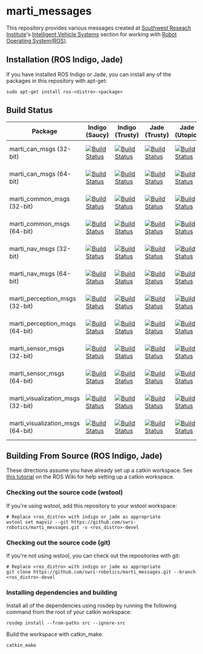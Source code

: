 marti_messages
==============

This repository provides various messages created at [Southwest Reseach Institute](http://www.swri.org)'s [Intelligent Vehicle Systems](http://www.swri.org/4org/d10/isd/ivs/default.htm) section for working with [Robot Operating System(ROS)](http://www.ros.org).

## Installation (ROS Indigo, Jade)

If you have installed ROS Indigo or Jade, you can install any of the packages in this repository with apt-get:

    sudo apt-get install ros-<distro>-<package>

## Build Status

Package | Indigo (Saucy) | Indigo (Trusty) | Jade (Trusty) | Jade (Utopic) | Jade (Vivid)
------- | -------------- | --------------- | ------------- | ------------- | ------------
marti_can_msgs (32-bit) | [![Build Status](http://jenkins.ros.org/buildStatus/icon?job=ros-indigo-marti-can-msgs_binarydeb_saucy_i386)](http://jenkins.ros.org/job/ros-indigo-marti-can-msgs_binarydeb_saucy_i386/) | [![Build Status](http://jenkins.ros.org/buildStatus/icon?job=ros-indigo-marti-can-msgs_binarydeb_trusty_i386)](http://jenkins.ros.org/job/ros-indigo-marti-can-msgs_binarydeb_trusty_i386/) | [![Build Status](http://jenkins.ros.org/buildStatus/icon?job=ros-jade-marti-can-msgs_binarydeb_trusty_i386)](http://jenkins.ros.org/job/ros-jade-marti-can-msgs_binarydeb_trusty_i386/) | [![Build Status](http://jenkins.ros.org/buildStatus/icon?job=ros-jade-marti-can-msgs_binarydeb_utopic_i386)](http://jenkins.ros.org/job/ros-jade-marti-can-msgs_binarydeb_utopic_i386/) | [![Build Status](http://jenkins.ros.org/buildStatus/icon?job=ros-jade-marti-can-msgs_binarydeb_vivid_i386)](http://jenkins.ros.org/job/ros-jade-marti-can-msgs_binarydeb_vivid_i386/) |
marti_can_msgs (64-bit) | [![Build Status](http://jenkins.ros.org/buildStatus/icon?job=ros-indigo-marti-can-msgs_binarydeb_saucy_amd64)](http://jenkins.ros.org/job/ros-indigo-marti-can-msgs_binarydeb_saucy_amd64/) | [![Build Status](http://jenkins.ros.org/buildStatus/icon?job=ros-indigo-marti-can-msgs_binarydeb_trusty_amd64)](http://jenkins.ros.org/job/ros-indigo-marti-can-msgs_binarydeb_trusty_amd64/) | [![Build Status](http://jenkins.ros.org/buildStatus/icon?job=ros-jade-marti-can-msgs_binarydeb_trusty_amd64)](http://jenkins.ros.org/job/ros-jade-marti-can-msgs_binarydeb_trusty_amd64/) | [![Build Status](http://jenkins.ros.org/buildStatus/icon?job=ros-jade-marti-can-msgs_binarydeb_utopic_amd64)](http://jenkins.ros.org/job/ros-jade-marti-can-msgs_binarydeb_utopic_amd64/) | [![Build Status](http://jenkins.ros.org/buildStatus/icon?job=ros-jade-marti-can-msgs_binarydeb_vivid_amd64)](http://jenkins.ros.org/job/ros-jade-marti-can-msgs_binarydeb_vivid_amd64/) |
marti_common_msgs (32-bit) | [![Build Status](http://jenkins.ros.org/buildStatus/icon?job=ros-indigo-marti-common-msgs_binarydeb_saucy_i386)](http://jenkins.ros.org/job/ros-indigo-marti-common-msgs_binarydeb_saucy_i386/) | [![Build Status](http://jenkins.ros.org/buildStatus/icon?job=ros-indigo-marti-common-msgs_binarydeb_trusty_i386)](http://jenkins.ros.org/job/ros-indigo-marti-common-msgs_binarydeb_trusty_i386/) | [![Build Status](http://jenkins.ros.org/buildStatus/icon?job=ros-jade-marti-common-msgs_binarydeb_trusty_i386)](http://jenkins.ros.org/job/ros-jade-marti-common-msgs_binarydeb_trusty_i386/) | [![Build Status](http://jenkins.ros.org/buildStatus/icon?job=ros-jade-marti-common-msgs_binarydeb_utopic_i386)](http://jenkins.ros.org/job/ros-jade-marti-common-msgs_binarydeb_utopic_i386/) | [![Build Status](http://jenkins.ros.org/buildStatus/icon?job=ros-jade-marti-common-msgs_binarydeb_vivid_i386)](http://jenkins.ros.org/job/ros-jade-marti-common-msgs_binarydeb_vivid_i386/) |
marti_common_msgs (64-bit) | [![Build Status](http://jenkins.ros.org/buildStatus/icon?job=ros-indigo-marti-common-msgs_binarydeb_saucy_amd64)](http://jenkins.ros.org/job/ros-indigo-marti-common-msgs_binarydeb_saucy_amd64/) | [![Build Status](http://jenkins.ros.org/buildStatus/icon?job=ros-indigo-marti-common-msgs_binarydeb_trusty_amd64)](http://jenkins.ros.org/job/ros-indigo-marti-common-msgs_binarydeb_trusty_amd64/) | [![Build Status](http://jenkins.ros.org/buildStatus/icon?job=ros-jade-marti-common-msgs_binarydeb_trusty_amd64)](http://jenkins.ros.org/job/ros-jade-marti-common-msgs_binarydeb_trusty_amd64/) | [![Build Status](http://jenkins.ros.org/buildStatus/icon?job=ros-jade-marti-common-msgs_binarydeb_utopic_amd64)](http://jenkins.ros.org/job/ros-jade-marti-common-msgs_binarydeb_utopic_amd64/) | [![Build Status](http://jenkins.ros.org/buildStatus/icon?job=ros-jade-marti-common-msgs_binarydeb_vivid_amd64)](http://jenkins.ros.org/job/ros-jade-marti-common-msgs_binarydeb_vivid_amd64/) |
marti_nav_msgs (32-bit) | [![Build Status](http://jenkins.ros.org/buildStatus/icon?job=ros-indigo-marti-nav-msgs_binarydeb_saucy_i386)](http://jenkins.ros.org/job/ros-indigo-marti-nav-msgs_binarydeb_saucy_i386/) | [![Build Status](http://jenkins.ros.org/buildStatus/icon?job=ros-indigo-marti-nav-msgs_binarydeb_trusty_i386)](http://jenkins.ros.org/job/ros-indigo-marti-nav-msgs_binarydeb_trusty_i386/) | [![Build Status](http://jenkins.ros.org/buildStatus/icon?job=ros-jade-marti-nav-msgs_binarydeb_trusty_i386)](http://jenkins.ros.org/job/ros-jade-marti-nav-msgs_binarydeb_trusty_i386/) | [![Build Status](http://jenkins.ros.org/buildStatus/icon?job=ros-jade-marti-nav-msgs_binarydeb_utopic_i386)](http://jenkins.ros.org/job/ros-jade-marti-nav-msgs_binarydeb_utopic_i386/) | [![Build Status](http://jenkins.ros.org/buildStatus/icon?job=ros-jade-marti-nav-msgs_binarydeb_vivid_i386)](http://jenkins.ros.org/job/ros-jade-marti-nav-msgs_binarydeb_vivid_i386/) |
marti_nav_msgs (64-bit) | [![Build Status](http://jenkins.ros.org/buildStatus/icon?job=ros-indigo-marti-nav-msgs_binarydeb_saucy_amd64)](http://jenkins.ros.org/job/ros-indigo-marti-nav-msgs_binarydeb_saucy_amd64/) | [![Build Status](http://jenkins.ros.org/buildStatus/icon?job=ros-indigo-marti-nav-msgs_binarydeb_trusty_amd64)](http://jenkins.ros.org/job/ros-indigo-marti-nav-msgs_binarydeb_trusty_amd64/) | [![Build Status](http://jenkins.ros.org/buildStatus/icon?job=ros-jade-marti-nav-msgs_binarydeb_trusty_amd64)](http://jenkins.ros.org/job/ros-jade-marti-nav-msgs_binarydeb_trusty_amd64/) | [![Build Status](http://jenkins.ros.org/buildStatus/icon?job=ros-jade-marti-nav-msgs_binarydeb_utopic_amd64)](http://jenkins.ros.org/job/ros-jade-marti-nav-msgs_binarydeb_utopic_amd64/) | [![Build Status](http://jenkins.ros.org/buildStatus/icon?job=ros-jade-marti-nav-msgs_binarydeb_vivid_amd64)](http://jenkins.ros.org/job/ros-jade-marti-nav-msgs_binarydeb_vivid_amd64/) |
marti_perception_msgs (32-bit) | [![Build Status](http://jenkins.ros.org/buildStatus/icon?job=ros-indigo-marti-perception-msgs_binarydeb_saucy_i386)](http://jenkins.ros.org/job/ros-indigo-marti-perception-msgs_binarydeb_saucy_i386/) | [![Build Status](http://jenkins.ros.org/buildStatus/icon?job=ros-indigo-marti-perception-msgs_binarydeb_trusty_i386)](http://jenkins.ros.org/job/ros-indigo-marti-perception-msgs_binarydeb_trusty_i386/) | [![Build Status](http://jenkins.ros.org/buildStatus/icon?job=ros-jade-marti-perception-msgs_binarydeb_trusty_i386)](http://jenkins.ros.org/job/ros-jade-marti-perception-msgs_binarydeb_trusty_i386/) | [![Build Status](http://jenkins.ros.org/buildStatus/icon?job=ros-jade-marti-perception-msgs_binarydeb_utopic_i386)](http://jenkins.ros.org/job/ros-jade-marti-perception-msgs_binarydeb_utopic_i386/) | [![Build Status](http://jenkins.ros.org/buildStatus/icon?job=ros-jade-marti-perception-msgs_binarydeb_vivid_i386)](http://jenkins.ros.org/job/ros-jade-marti-perception-msgs_binarydeb_vivid_i386/) |
marti_perception_msgs (64-bit) | [![Build Status](http://jenkins.ros.org/buildStatus/icon?job=ros-indigo-marti-perception-msgs_binarydeb_saucy_amd64)](http://jenkins.ros.org/job/ros-indigo-marti-perception-msgs_binarydeb_saucy_amd64/) | [![Build Status](http://jenkins.ros.org/buildStatus/icon?job=ros-indigo-marti-perception-msgs_binarydeb_trusty_amd64)](http://jenkins.ros.org/job/ros-indigo-marti-perception-msgs_binarydeb_trusty_amd64/) | [![Build Status](http://jenkins.ros.org/buildStatus/icon?job=ros-jade-marti-perception-msgs_binarydeb_trusty_amd64)](http://jenkins.ros.org/job/ros-jade-marti-perception-msgs_binarydeb_trusty_amd64/) | [![Build Status](http://jenkins.ros.org/buildStatus/icon?job=ros-jade-marti-perception-msgs_binarydeb_utopic_amd64)](http://jenkins.ros.org/job/ros-jade-marti-perception-msgs_binarydeb_utopic_amd64/) | [![Build Status](http://jenkins.ros.org/buildStatus/icon?job=ros-jade-marti-perception-msgs_binarydeb_vivid_amd64)](http://jenkins.ros.org/job/ros-jade-marti-perception-msgs_binarydeb_vivid_amd64/) |
marti_sensor_msgs (32-bit) | [![Build Status](http://jenkins.ros.org/buildStatus/icon?job=ros-indigo-marti-sensor-msgs_binarydeb_saucy_i386)](http://jenkins.ros.org/job/ros-indigo-marti-sensor-msgs_binarydeb_saucy_i386/) | [![Build Status](http://jenkins.ros.org/buildStatus/icon?job=ros-indigo-marti-sensor-msgs_binarydeb_trusty_i386)](http://jenkins.ros.org/job/ros-indigo-marti-sensor-msgs_binarydeb_trusty_i386/) | [![Build Status](http://jenkins.ros.org/buildStatus/icon?job=ros-jade-marti-sensor-msgs_binarydeb_trusty_i386)](http://jenkins.ros.org/job/ros-jade-marti-sensor-msgs_binarydeb_trusty_i386/) | [![Build Status](http://jenkins.ros.org/buildStatus/icon?job=ros-jade-marti-sensor-msgs_binarydeb_utopic_i386)](http://jenkins.ros.org/job/ros-jade-marti-sensor-msgs_binarydeb_utopic_i386/) | [![Build Status](http://jenkins.ros.org/buildStatus/icon?job=ros-jade-marti-sensor-msgs_binarydeb_vivid_i386)](http://jenkins.ros.org/job/ros-jade-marti-sensor-msgs_binarydeb_vivid_i386/) |
marti_sensor_msgs (64-bit) | [![Build Status](http://jenkins.ros.org/buildStatus/icon?job=ros-indigo-marti-sensor-msgs_binarydeb_saucy_amd64)](http://jenkins.ros.org/job/ros-indigo-marti-sensor-msgs_binarydeb_saucy_amd64/) | [![Build Status](http://jenkins.ros.org/buildStatus/icon?job=ros-indigo-marti-sensor-msgs_binarydeb_trusty_amd64)](http://jenkins.ros.org/job/ros-indigo-marti-sensor-msgs_binarydeb_trusty_amd64/) | [![Build Status](http://jenkins.ros.org/buildStatus/icon?job=ros-jade-marti-sensor-msgs_binarydeb_trusty_amd64)](http://jenkins.ros.org/job/ros-jade-marti-sensor-msgs_binarydeb_trusty_amd64/) | [![Build Status](http://jenkins.ros.org/buildStatus/icon?job=ros-jade-marti-sensor-msgs_binarydeb_utopic_amd64)](http://jenkins.ros.org/job/ros-jade-marti-sensor-msgs_binarydeb_utopic_amd64/) | [![Build Status](http://jenkins.ros.org/buildStatus/icon?job=ros-jade-marti-sensor-msgs_binarydeb_vivid_amd64)](http://jenkins.ros.org/job/ros-jade-marti-sensor-msgs_binarydeb_vivid_amd64/) |
marti_visualization_msgs (32-bit) | [![Build Status](http://jenkins.ros.org/buildStatus/icon?job=ros-indigo-marti-visualization-msgs_binarydeb_saucy_i386)](http://jenkins.ros.org/job/ros-indigo-marti-visualization-msgs_binarydeb_saucy_i386/) | [![Build Status](http://jenkins.ros.org/buildStatus/icon?job=ros-indigo-marti-visualization-msgs_binarydeb_trusty_i386)](http://jenkins.ros.org/job/ros-indigo-marti-visualization-msgs_binarydeb_trusty_i386/) | [![Build Status](http://jenkins.ros.org/buildStatus/icon?job=ros-jade-marti-visualization-msgs_binarydeb_trusty_i386)](http://jenkins.ros.org/job/ros-jade-marti-visualization-msgs_binarydeb_trusty_i386/) | [![Build Status](http://jenkins.ros.org/buildStatus/icon?job=ros-jade-marti-visualization-msgs_binarydeb_utopic_i386)](http://jenkins.ros.org/job/ros-jade-marti-visualization-msgs_binarydeb_utopic_i386/) | [![Build Status](http://jenkins.ros.org/buildStatus/icon?job=ros-jade-marti-visualization-msgs_binarydeb_vivid_i386)](http://jenkins.ros.org/job/ros-jade-marti-visualization-msgs_binarydeb_vivid_i386/) |
marti_visualization_msgs (64-bit) | [![Build Status](http://jenkins.ros.org/buildStatus/icon?job=ros-indigo-marti-visualization-msgs_binarydeb_saucy_amd64)](http://jenkins.ros.org/job/ros-indigo-marti-visualization-msgs_binarydeb_saucy_amd64/) | [![Build Status](http://jenkins.ros.org/buildStatus/icon?job=ros-indigo-marti-visualization-msgs_binarydeb_trusty_amd64)](http://jenkins.ros.org/job/ros-indigo-marti-visualization-msgs_binarydeb_trusty_amd64/) | [![Build Status](http://jenkins.ros.org/buildStatus/icon?job=ros-jade-marti-visualization-msgs_binarydeb_trusty_amd64)](http://jenkins.ros.org/job/ros-jade-marti-visualization-msgs_binarydeb_trusty_amd64/) | [![Build Status](http://jenkins.ros.org/buildStatus/icon?job=ros-jade-marti-visualization-msgs_binarydeb_utopic_amd64)](http://jenkins.ros.org/job/ros-jade-marti-visualization-msgs_binarydeb_utopic_amd64/) | [![Build Status](http://jenkins.ros.org/buildStatus/icon?job=ros-jade-marti-visualization-msgs_binarydeb_vivid_amd64)](http://jenkins.ros.org/job/ros-jade-marti-visualization-msgs_binarydeb_vivid_amd64/) |

Building From Source (ROS Indigo, Jade)
------------

These directions assume you have already set up a catkin workspace. See [this tutorial](http://wiki.ros.org/catkin/Tutorials/create_a_workspace) on the ROS Wiki for help setting up a catkin workspace.

### Checking out the source code (wstool)

If you're using wstool, add this repository to your wstool workspace:

    # Replace <ros_distro> with indigo or jade as appropriate
    wstool set mapviz --git https://github.com/swri-robotics/marti_messages.git -v <ros_distro>-devel

### Checking out the source code (git)

If you're not using wstool, you can check out the repositories with git:

    # Replace <ros_distro> with indigo or jade as appropriate
    git clone https://github.com/swri-robotics/marti_messages.git --branch <ros_distro>-devel

### Installing dependencies and building

Install all of the dependencies using rosdep by running the following command from the root of your catkin workspace:

    rosdep install --from-paths src --ignore-src

Build the workspace with catkin_make:

    catkin_make

